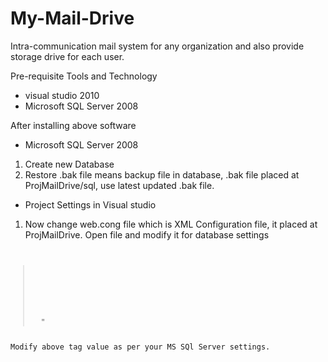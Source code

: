 My-Mail-Drive
=============


Intra-communication mail system for any organization and also provide storage drive for each user.

Pre-requisite Tools and Technology
* visual studio 2010
* Microsoft SQL Server 2008
  
After installing above software
* Microsoft SQL Server 2008
1.	Create new Database
2.	Restore .bak file means backup file in database, .bak file placed at ProjMailDrive/sql, use latest updated .bak file.

* Project Settings in Visual studio
1.	Now change web.cong file which is XML Configuration file, it placed    at ProjMailDrive. Open file and modify it for database settings
<code>
<blockquote>
<appSettings>
    <add key="ServerName" value="."/>
    <add key="UserName" value="sa"/>
    <add key="Password" value=""/>
    <add key="DataBaseName" value="myMail"/>
  </appSettings>"
</blockquote>
Modify above tag value as per your MS SQl Server settings.
